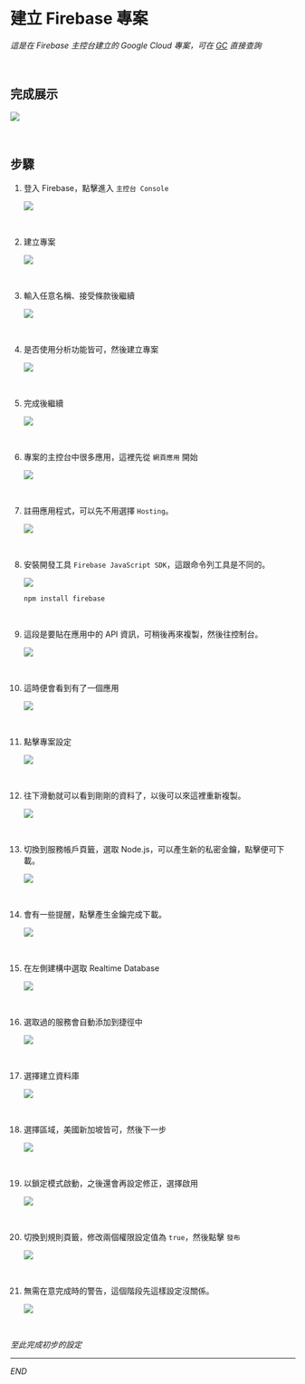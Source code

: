 # 建立 Firebase 專案

_這是在 Firebase 主控台建立的 Google Cloud 專案，可在 [GC](https://cloud.google.com/free?utm_source=google&utm_medium=cpc&utm_campaign=japac-TW-all-zh-dr-BKWS-all-core-trial-EXA-dr-1605216&utm_content=text-ad-none-none-DEV_c-CRE_644095273672-ADGP_Hybrid%20%7C%20BKWS%20-%20EXA%20%7C%20Txt%20~%20GCP_General_core%20brand_main-KWID_43700074766895895-aud-970366092687%3Akwd-6458750523&userloc_9040379-network_g&utm_term=KW_google%20cloud&gad_source=1&gclid=CjwKCAjw7oeqBhBwEiwALyHLM6yxfxy1e1fy44bdmMAbPSBu1sJLtWigFGMS-Ye12HF5FwfpLtxOgBoCfAUQAvD_BwE&gclsrc=aw.ds&hl=zh-tw) 直接查詢_

<br>

## 完成展示

![](images/img_34.png)

<br>

## 步驟

1. 登入 Firebase，點擊進入 `主控台 Console`

    ![](images/img_37.png)   

<br>

2. 建立專案

    ![](images/img_01.png)

<br>

3. 輸入任意名稱、接受條款後繼續

    ![](images/img_02.png)

<br>

4. 是否使用分析功能皆可，然後建立專案

    ![](images/img_03.png)

<br>

5. 完成後繼續

    ![](images/img_04.png)

<br>

6. 專案的主控台中很多應用，這裡先從 `網頁應用` 開始

    ![](images/img_05.png)

<br>

7. 註冊應用程式，可以先不用選擇 `Hosting`。

    ![](images/img_06.png)

<br>

8. 安裝開發工具 `Firebase JavaScript SDK`，這跟命令列工具是不同的。

    ![](images/img_07.png)

    ```bash
    npm install firebase
    ```

<br>

9.  這段是要貼在應用中的 API 資訊，可稍後再來複製，然後往控制台。

    ![](images/img_08.png)

<br>

10. 這時便會看到有了一個應用

    ![](images/img_09.png)

<br>

11. 點擊專案設定

    ![](images/img_10.png)

<br>

12. 往下滑動就可以看到剛剛的資料了，以後可以來這裡重新複製。

    ![](images/img_11.png)

<br>

13. 切換到服務帳戶頁籤，選取 Node.js，可以產生新的私密金鑰，點擊便可下載。

    ![](images/img_12.png)

<br>

14. 會有一些提醒，點擊產生金鑰完成下載。

    ![](images/img_13.png)

<br>

15. 在左側建構中選取 Realtime Database

    ![](images/img_14.png)

<br>

16. 選取過的服務會自動添加到捷徑中

    ![](images/img_15.png)

<br>

17. 選擇建立資料庫

    ![](images/img_16.png)

<br>

18. 選擇區域，美國新加坡皆可，然後下一步

    ![](images/img_17.png)

<br>

19. 以鎖定模式啟動，之後還會再設定修正，選擇啟用

    ![](images/img_18.png)

<br>

20. 切換到規則頁籤，修改兩個權限設定值為 `true`，然後點擊 `發布`

    ![](images/img_19.png)

<br>

21. 無需在意完成時的警告，這個階段先這樣設定沒關係。

    ![](images/img_20.png)

<br>

_至此完成初步的設定_

___

_END_